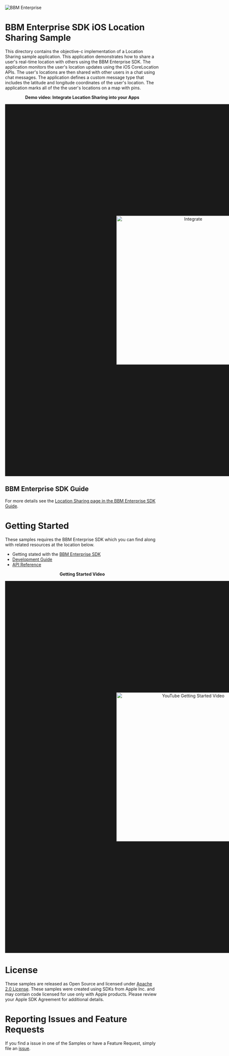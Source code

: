 ![BBM Enterprise](http://help.blackberry.com/resources/images/products/enterprise-bbm-sdk.png)

# BBM Enterprise SDK iOS Location Sharing Sample

This directory contains the objective-c implementation of a Location
Sharing sample application. 
This application demonstrates how to share a user's real-time location 
with others using the BBM Enterprise SDK.
The application monitors the user's location updates using the iOS
CoreLocation APIs. The user's locations are then shared with other users in a
chat using chat messages. The application defines a custom message type that
includes the latitude and longitude coordinates of the user's location. The
application marks all of the the user's locations on a map with pins.

<p align="center">
 <b>Demo video: Integrate Location Sharing into your Apps</b>
</p>
<p align="center">
    <a href="http://www.youtube.com/watch?feature=player_embedded&v=39-vppZwHpA"
      target="_blank"><img src="http://img.youtube.com/vi/39-vppZwHpA/0.jpg" 
      alt=Integrate Location Sharing into your Apps" width="486" height="" border="364"/></a>
</p>

## BBM Enterprise SDK Guide 
For more details see the 
[Location Sharing page in the BBM Enterprise SDK Guide](https://developer.blackberry.com/files/bbm-enterprise/documents/guide/html/examples/ios/LocationSharing/README.html).

# Getting Started

These samples requires the BBM Enterprise SDK which you can find along with related resources at the location below.
    
* Getting stated with the [BBM Enterprise SDK](https://developers.blackberry.com/us/en/products/blackberry-bbm-enterprise-sdk.html)
* [Development Guide](https://developer.blackberry.com/files/bbm-enterprise/documents/guide/html/index.html)
* [API Reference](https://developer.blackberry.com/files/bbm-enterprise/documents/guide/reference/ios/index.html)

<p align="center">
 <b>Getting Started Video</b>
</p>
<p align="center">
    <a href="http://www.youtube.com/watch?feature=player_embedded&v=9A5fbfFTEo0"
      target="_blank"><img src="http://img.youtube.com/vi/9A5fbfFTEo0/0.jpg" 
      alt="YouTube Getting Started Video" width="486" height="" border="364"/></a>
</p>

# License

These samples are released as Open Source and licensed under
[Apache 2.0 License](http://www.apache.org/licenses/LICENSE-2.0.html). 
These samples were created using SDKs from Apple Inc. and may contain code
licensed for use only with Apple products. Please review your Apple SDK
Agreement for additional details.

# Reporting Issues and Feature Requests

If you find a issue in one of the Samples or have a Feature Request, simply file an [issue](https://github.com/blackberry/bbme-sdk-ios-samples/issues).

